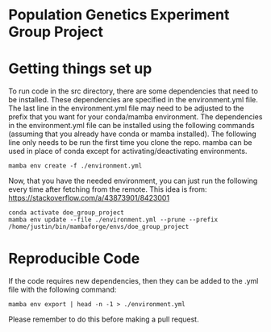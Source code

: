 # Population Genetics Experiment Group Project

# Getting things set up
To run code in the src directory, there are some dependencies that need to
be installed.  These dependencies are specified in the environment.yml
file.  The last line in the environment.yml file may need to be adjusted 
to the prefix that you want for your conda/mamba environment.  The 
dependencies in the environment.yml file can be installed using the
following commands (assuming that you already have conda or mamba installed). 
The following line only needs to be run the first time you clone the repo. 
mamba can be used in place of conda except for activating/deactivating environments.

```
mamba env create -f ./environment.yml
```

Now, that you have the needed environment, you can just run the following
every time after fetching from the remote. This idea is from:
https://stackoverflow.com/a/43873901/8423001

```
conda activate doe_group_project
mamba env update --file ./environment.yml --prune --prefix /home/justin/bin/mambaforge/envs/doe_group_project
```

# Reproducible Code

If the code requires new dependencies, then they can be added to the
.yml file with the following command:

```
mamba env export | head -n -1 > ./environment.yml
```

Please remember to do this before making a pull request.
